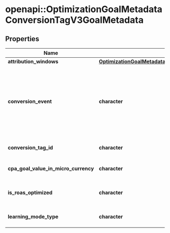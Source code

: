 # openapi::OptimizationGoalMetadataConversionTagV3GoalMetadata


## Properties
Name | Type | Description | Notes
------------ | ------------- | ------------- | -------------
**attribution_windows** | [**OptimizationGoalMetadataConversionTagV3GoalMetadataAttributionWindows**](OptimizationGoalMetadata_conversion_tag_v3_goal_metadata_attribution_windows.md) |  | [optional] 
**conversion_event** | **character** |  | [optional] [Enum: [PAGE_VISIT, SIGNUP, CHECKOUT, CUSTOM, VIEW_CATEGORY, SEARCH, ADD_TO_CART, WATCH_VIDEO, LEAD, APP_INSTALL]] 
**conversion_tag_id** | **character** |  | [optional] [Pattern: ^[0-9]+$] 
**cpa_goal_value_in_micro_currency** | **character** |  | [optional] [Pattern: ^[0-9]+$] 
**is_roas_optimized** | **character** | ROAS optimization is not supported | [optional] 
**learning_mode_type** | **character** | Conversion learning model type | [optional] [Enum: [NOT_ACTIVE, ACTIVE]] 


